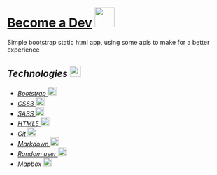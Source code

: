 # [Become a Dev](https://ygorperez.github.io/become-a-dev/) <img src="https://user-images.githubusercontent.com/54226652/161377391-02e08f86-5461-4611-a70b-a7a62a16e5f1.png" height="45px"> 

Simple bootstrap static html app, using some apis to make for a better experience 

## _Technologies_ <img src="https://cdn-icons-png.flaticon.com/512/1087/1087840.png"  width="25px" alt="">

-   _<a href="https://getbootstrap.com/"> Bootstrap 
    <img height="20px" src="https://getbootstrap.com/docs/5.1/assets/img/favicons/favicon-32x32.png" alt="Bootstrap logo" >
    </a>_
-   _<a href="https://developer.mozilla.org/en-US/docs/Web/CSS"> CSS3
    <img height="20px" src="https://user-images.githubusercontent.com/54226652/158950020-6241a839-e9bf-4bfb-b468-a9767504d152.png" alt="CSS3 logo">
    </a>_
-   _<a href="https://sass-lang.com/"> SASS
    <img height="20px" src="https://user-images.githubusercontent.com/54226652/158957409-37841a30-10e3-45c9-a1c3-b6c382df1a8b.png" alt="SASS logo">
    </a>_
-   _<a href="https://developer.mozilla.org/en-US/docs/Web/HTML"> HTML5
    <img height="20px" src="https://user-images.githubusercontent.com/54226652/158950032-fe8fbf29-6cbb-4fb6-9a11-d1b34d54d136.png" alt="HTML5 logo">
    </a>_
-   _<a href="https://git-scm.com/"> Git
    <img height="20px" src="https://user-images.githubusercontent.com/54226652/158957407-5b1fecb9-97b3-4787-bee7-b0562298ab50.png" alt="Git logo">
    </a>_
-   _<a href="https://www.markdownguide.org/"> Markdown
    <img height="20px" src="https://user-images.githubusercontent.com/54226652/158957408-e6b0cfb0-4506-4411-9ca9-3eb25151374f.svg" alt="Markdown logo">
    </a>_
-   _<a href="https://randomuser.me"> Random user
    <img height="20px" src="https://www.outsystems.com/Forge_CW/_image.aspx/Q8LvY--6WakOw9afDCuuGWx8sLLzB644dIPSIUwO0gc=/randomuser" alt="Random user logo">
    </a>_
-   _<a href="https://www.mapbox.com/"> Mapbox
    <img height="20px" src="https://assets-global.website-files.com/6050a76fa6a633d5d54ae714/6050ac04955ff26c84dcb8c8_mapbox_favicon_256x256.png" alt="Mapbox logo">
    </a>_
